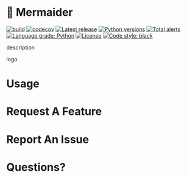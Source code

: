 # :ocean: Mermaider

[![build](https://circleci.com/gh/tom-a-c/mermaider.svg?style=shield)](https://circleci.com/gh/circleci/circleci-docs)
[![codecov](https://codecov.io/gh/tom-a-c/mermaider/branch/main/graph/badge.svg)](https://codecov.io/gh/tom-a-c/mermaider)
[![Latest release](https://img.shields.io/github/v/release/tom-a-c/mermaider?include_prereleases)](https://github.com/tom-a-c/mermaider/releases)
[![Python versions](https://img.shields.io/badge/python-3.7%20%7C%203.8%20%7C%203.9%20%7C%203.10-blue)]()
[![Total alerts](https://img.shields.io/lgtm/alerts/g/tom-a-c/mermaider.svg?logo=lgtm&logoWidth=18)](https://lgtm.com/projects/g/tom-a-c/mermaider/alerts/)
[![Language grade: Python](https://img.shields.io/lgtm/grade/python/g/tom-a-c/mermaider.svg?logo=lgtm&logoWidth=18)](https://lgtm.com/projects/g/tom-a-c/mermaider/context:python)
[![License](https://img.shields.io/github/license/tom-a-c/mermaider)](https://github.com/tom-a-c/mermaider/blob/main/LICENSE)
[![Code style: black](https://img.shields.io/badge/code%20style-black-000000.svg)](https://github.com/psf/black)

 
description
  
logo
  
# Usage
  
# Request A Feature
  
# Report An Issue

# Questions?
